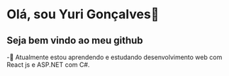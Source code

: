 # Olá, sou Yuri Gonçalves👋
## Seja bem vindo ao meu github

-🌱 Atualmente estou aprendendo e estudando desenvolvimento web com React js e ASP.NET com C#.

